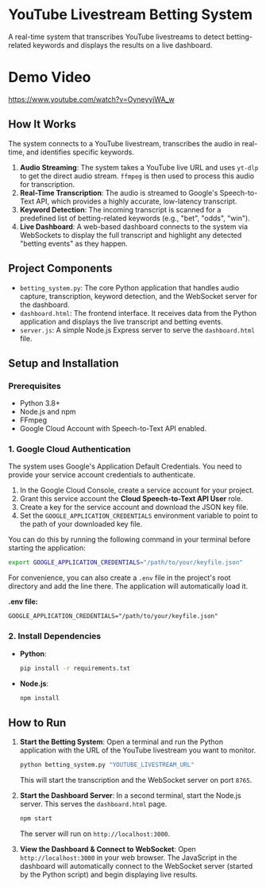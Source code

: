 # YouTube Livestream Betting System

A real-time system that transcribes YouTube livestreams to detect betting-related keywords and displays the results on a live dashboard.

# Demo Video

https://www.youtube.com/watch?v=OyneyyiWA_w

## How It Works

The system connects to a YouTube livestream, transcribes the audio in real-time, and identifies specific keywords.

1.  **Audio Streaming**: The system takes a YouTube live URL and uses `yt-dlp` to get the direct audio stream. `ffmpeg` is then used to process this audio for transcription.
2.  **Real-Time Transcription**: The audio is streamed to Google's Speech-to-Text API, which provides a highly accurate, low-latency transcript.
3.  **Keyword Detection**: The incoming transcript is scanned for a predefined list of betting-related keywords (e.g., "bet", "odds", "win").
4.  **Live Dashboard**: A web-based dashboard connects to the system via WebSockets to display the full transcript and highlight any detected "betting events" as they happen.

## Project Components

*   `betting_system.py`: The core Python application that handles audio capture, transcription, keyword detection, and the WebSocket server for the dashboard.
*   `dashboard.html`: The frontend interface. It receives data from the Python application and displays the live transcript and betting events.
*   `server.js`: A simple Node.js Express server to serve the `dashboard.html` file.


## Setup and Installation

### Prerequisites

*   Python 3.8+
*   Node.js and npm
*   FFmpeg
*   Google Cloud Account with Speech-to-Text API enabled.

### 1. Google Cloud Authentication

The system uses Google's Application Default Credentials. You need to provide your service account credentials to authenticate.

1.  In the Google Cloud Console, create a service account for your project.
2.  Grant this service account the **Cloud Speech-to-Text API User** role.
3.  Create a key for the service account and download the JSON key file.
4.  Set the `GOOGLE_APPLICATION_CREDENTIALS` environment variable to point to the path of your downloaded key file.

You can do this by running the following command in your terminal before starting the application:
```bash
export GOOGLE_APPLICATION_CREDENTIALS="/path/to/your/keyfile.json"
```

For convenience, you can also create a `.env` file in the project's root directory and add the line there. The application will automatically load it.

**.env file:**
```
GOOGLE_APPLICATION_CREDENTIALS="/path/to/your/keyfile.json"
```

### 2. Install Dependencies

*   **Python**:
    ```bash
    pip install -r requirements.txt
    ```
*   **Node.js**:
    ```bash
    npm install
    ```

## How to Run

1.  **Start the Betting System**:
    Open a terminal and run the Python application with the URL of the YouTube livestream you want to monitor.
    ```bash
    python betting_system.py "YOUTUBE_LIVESTREAM_URL"
    ```
    This will start the transcription and the WebSocket server on port `8765`.

2.  **Start the Dashboard Server**:
    In a second terminal, start the Node.js server. This serves the `dashboard.html` page.
    ```bash
    npm start
    ```
    The server will run on `http://localhost:3000`.

3.  **View the Dashboard & Connect to WebSocket**:
    Open `http://localhost:3000` in your web browser. The JavaScript in the dashboard will automatically connect to the WebSocket server (started by the Python script) and begin displaying live results.
